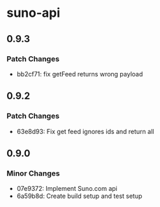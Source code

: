 # suno-api

## 0.9.3

### Patch Changes

- bb2cf71: fix getFeed returns wrong payload

## 0.9.2

### Patch Changes

- 63e8d93: Fix get feed ignores ids and return all

## 0.9.0

### Minor Changes

- 07e9372: Implement Suno.com api
- 6a59b8d: Create build setup and test setup

